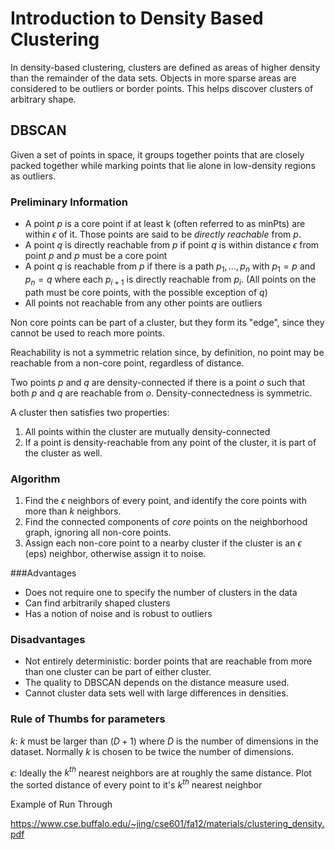 # Introduction to Density Based Clustering

In density-based clustering, clusters are defined as areas of higher density than the remainder of the data sets. Objects in more sparse areas are considered to be outliers or border points. This helps discover clusters of arbitrary shape.

## DBSCAN

Given a set of points in space, it groups together points that are closely packed together while marking points that lie alone in low-density regions as outliers.

### Preliminary Information

- A point $p$ is a core point if at least k (often referred to as minPts) are within $\epsilon$ of it. Those points are said to be *directly reachable* from $p$.
- A point $q$ is directly reachable from $p$ if point $q$ is within distance $\epsilon$ from point $p$ and $p$ must be a core point
- A point $q$ is reachable from $p$ if there is a path $p_1, \dots, p_n$ with $p_1 = p$ and $p_n = q$ where each $p_{i + 1}$ is directly reachable from $p_i$. (All points on the path must be core points, with the possible exception of $q$)
- All points not reachable from any other points are outliers

Non core points can be part of a cluster, but they form its "edge", since they cannot be used to reach more points.

Reachability is not a symmetric relation since, by definition, no point may be reachable from a non-core point, regardless of distance. 

Two points $p$ and $q$ are density-connected if there is a point $o$ such that both $p$ and $q$ are reachable from $o$. Density-connectedness is symmetric.

A cluster then satisfies two properties:

1. All points within the cluster are mutually density-connected
2. If a point is density-reachable from any point of the cluster, it is part of the cluster as well.


### Algorithm

1. Find the $\epsilon$ neighbors of every point, and identify the core points with more than $k$ neighbors.
2. Find the connected components of *core* points on the neighborhood graph, ignoring all non-core points.
3. Assign each non-core point to a nearby cluster if the cluster is an $\epsilon$ (eps) neighbor, otherwise assign it to noise.

###Advantages

- Does not require one to specify the number of clusters in the data
- Can find arbitrarily shaped clusters
- Has a notion of noise and is robust to outliers

### Disadvantages

- Not entirely deterministic: border points that are reachable from more than one cluster can be part of either cluster.
- The quality to DBSCAN depends on the distance measure used.
- Cannot cluster data sets well with large differences in densities.

### Rule of Thumbs for parameters

$k$: $k$ must be larger than $(D + 1)$ where $D$ is the number of dimensions in the dataset. Normally $k$ is chosen to be twice the number of dimensions.

$\epsilon$: Ideally the $k^{th}$ nearest neighbors are at roughly the same distance. Plot the sorted distance of every point to it's $k^{th}$ nearest neighbor



Example of Run Through

https://www.cse.buffalo.edu/~jing/cse601/fa12/materials/clustering_density.pdf